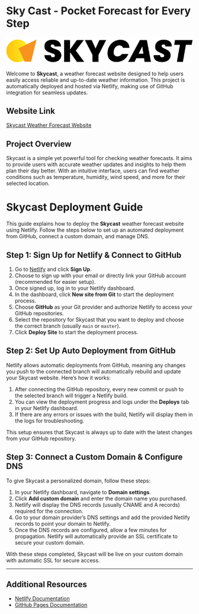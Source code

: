 # Sky Cast - Pocket Forecast for Every Step

![Skycast Logo](asset/logo.png)

Welcome to **Skycast**, a weather forecast website designed to help users easily access reliable and up-to-date weather information. This project is automatically deployed and hosted via Netlify, making use of GitHub integration for seamless updates.

## Website Link
[Skycast Weather Forecast Website](skycast.site/)

## Project Overview

Skycast is a simple yet powerful tool for checking weather forecasts. It aims to provide users with accurate weather updates and insights to help them plan their day better. With an intuitive interface, users can find weather conditions such as temperature, humidity, wind speed, and more for their selected location.

# Skycast Deployment Guide

This guide explains how to deploy the **Skycast** weather forecast website using Netlify. Follow the steps below to set up an automated deployment from GitHub, connect a custom domain, and manage DNS.

## Step 1: Sign Up for Netlify & Connect to GitHub

1. Go to [Netlify](https://www.netlify.com/) and click **Sign Up**.
2. Choose to sign up with your email or directly link your GitHub account (recommended for easier setup).
3. Once signed up, log in to your Netlify dashboard.
4. In the dashboard, click **New site from Git** to start the deployment process.
5. Choose **GitHub** as your Git provider and authorize Netlify to access your GitHub repositories.
6. Select the repository for Skycast that you want to deploy and choose the correct branch (usually `main` or `master`).
7. Click **Deploy Site** to start the deployment process.

## Step 2: Set Up Auto Deployment from GitHub

Netlify allows automatic deployments from GitHub, meaning any changes you push to the connected branch will automatically rebuild and update your Skycast website. Here’s how it works:

1. After connecting the GitHub repository, every new commit or push to the selected branch will trigger a Netlify build.
2. You can view the deployment progress and logs under the **Deploys** tab in your Netlify dashboard.
3. If there are any errors or issues with the build, Netlify will display them in the logs for troubleshooting.

This setup ensures that Skycast is always up to date with the latest changes from your GitHub repository.

## Step 3: Connect a Custom Domain & Configure DNS

To give Skycast a personalized domain, follow these steps:

1. In your Netlify dashboard, navigate to **Domain settings**.
2. Click **Add custom domain** and enter the domain name you purchased.
3. Netlify will display the DNS records (usually CNAME and A records) required for the connection.
4. Go to your domain provider’s DNS settings and add the provided Netlify records to point your domain to Netlify.
5. Once the DNS records are configured, allow a few minutes for propagation. Netlify will automatically provide an SSL certificate to secure your custom domain.

With these steps completed, Skycast will be live on your custom domain with automatic SSL for secure access.

---

## Additional Resources
- [Netlify Documentation](https://docs.netlify.com/)
- [GitHub Pages Documentation](https://docs.github.com/en/pages)